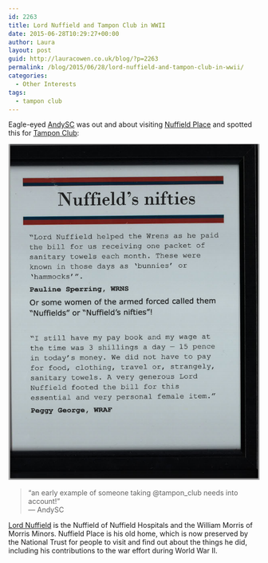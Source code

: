 ```yaml
---
id: 2263
title: Lord Nuffield and Tampon Club in WWII
date: 2015-06-28T10:29:27+00:00
author: Laura
layout: post
guid: http://lauracowen.co.uk/blog/?p=2263
permalink: /blog/2015/06/28/lord-nuffield-and-tampon-club-in-wwii/
categories:
  - Other Interests
tags:
  - tampon club
---
```

Eagle-eyed [AndySC](https://twitter.com/andysc/ "AndySC on Twitter") was out and about visiting [Nuffield Place](http://www.nationaltrust.org.uk/nuffield-place/ "Nuffield Place") and spotted this for [Tampon Club](http://www.tampon.club/ "Tampon Club website"):

![](/assets/uploads/2015/06/tamponclub-wwII.png)

> &#8220;an early example of someone taking @tampon_club needs into account!&#8221;  
> &#8212; AndySC 

[Lord Nuffield](https://en.wikipedia.org/wiki/William_Morris,_1st_Viscount_Nuffield "Lord Nuffield on Wikipedia") is the Nuffield of Nuffield Hospitals and the William Morris of Morris Minors. Nuffield Place is his old home, which is now preserved by the National Trust for people to visit and find out about the things he did, including his contributions to the war effort during World War II.